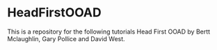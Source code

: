 HeadFirstOOAD
=============

This is a repository for the following tutorials Head First OOAD by Bertt Mclaughlin, Gary Pollice and David West.


